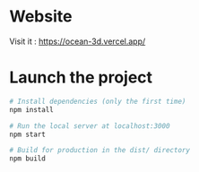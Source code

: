 # Website

Visit it : https://ocean-3d.vercel.app/

# Launch the project

```bash
# Install dependencies (only the first time)
npm install

# Run the local server at localhost:3000
npm start

# Build for production in the dist/ directory
npm build
```
